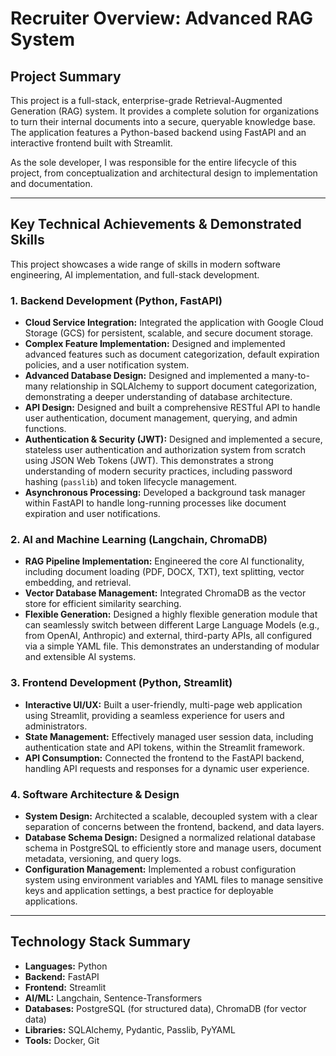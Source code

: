 # Recruiter Overview: Advanced RAG System

## Project Summary

This project is a full-stack, enterprise-grade Retrieval-Augmented Generation (RAG) system. It provides a complete solution for organizations to turn their internal documents into a secure, queryable knowledge base. The application features a Python-based backend using FastAPI and an interactive frontend built with Streamlit.

As the sole developer, I was responsible for the entire lifecycle of this project, from conceptualization and architectural design to implementation and documentation.

---

## Key Technical Achievements & Demonstrated Skills

This project showcases a wide range of skills in modern software engineering, AI implementation, and full-stack development.

### 1. Backend Development (Python, FastAPI)

*   **Cloud Service Integration:** Integrated the application with Google Cloud Storage (GCS) for persistent, scalable, and secure document storage.
*   **Complex Feature Implementation:** Designed and implemented advanced features such as document categorization, default expiration policies, and a user notification system.
*   **Advanced Database Design:** Designed and implemented a many-to-many relationship in SQLAlchemy to support document categorization, demonstrating a deeper understanding of database architecture.
*   **API Design:** Designed and built a comprehensive RESTful API to handle user authentication, document management, querying, and admin functions.
*   **Authentication & Security (JWT):** Designed and implemented a secure, stateless user authentication and authorization system from scratch using JSON Web Tokens (JWT). This demonstrates a strong understanding of modern security practices, including password hashing (`passlib`) and token lifecycle management.
*   **Asynchronous Processing:** Developed a background task manager within FastAPI to handle long-running processes like document expiration and user notifications.

### 2. AI and Machine Learning (Langchain, ChromaDB)

*   **RAG Pipeline Implementation:** Engineered the core AI functionality, including document loading (PDF, DOCX, TXT), text splitting, vector embedding, and retrieval.
*   **Vector Database Management:** Integrated ChromaDB as the vector store for efficient similarity searching.
*   **Flexible Generation:** Designed a highly flexible generation module that can seamlessly switch between different Large Language Models (e.g., from OpenAI, Anthropic) and external, third-party APIs, all configured via a simple YAML file. This demonstrates an understanding of modular and extensible AI systems.

### 3. Frontend Development (Python, Streamlit)

*   **Interactive UI/UX:** Built a user-friendly, multi-page web application using Streamlit, providing a seamless experience for users and administrators.
*   **State Management:** Effectively managed user session data, including authentication state and API tokens, within the Streamlit framework.
*   **API Consumption:** Connected the frontend to the FastAPI backend, handling API requests and responses for a dynamic user experience.

### 4. Software Architecture & Design

*   **System Design:** Architected a scalable, decoupled system with a clear separation of concerns between the frontend, backend, and data layers.
*   **Database Schema Design:** Designed a normalized relational database schema in PostgreSQL to efficiently store and manage users, document metadata, versioning, and query logs.
*   **Configuration Management:** Implemented a robust configuration system using environment variables and YAML files to manage sensitive keys and application settings, a best practice for deployable applications.

---

## Technology Stack Summary

*   **Languages:** Python
*   **Backend:** FastAPI
*   **Frontend:** Streamlit
*   **AI/ML:** Langchain, Sentence-Transformers
*   **Databases:** PostgreSQL (for structured data), ChromaDB (for vector data)
*   **Libraries:** SQLAlchemy, Pydantic, Passlib, PyYAML
*   **Tools:** Docker, Git
